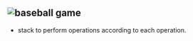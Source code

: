 ## ![baseball game](https://leetcode.com/problems/baseball-game/)
- stack to perform operations according to each operation. 
